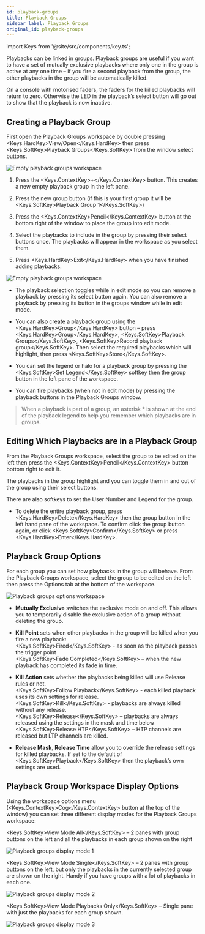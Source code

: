 ```yaml
---
id: playback-groups
title: Playback Groups
sidebar_label: Playback Groups
original_id: playback-groups
---
```


import Keys from '@site/src/components/key.ts';

Playbacks can be linked in groups. Playback groups are useful if you want 
to have a set of mutually exclusive playbacks where only one in the group 
is active at any one time – if you fire a second playback from the group, 
the other playbacks in the group will be automatically killed.

On a console with motorised faders, the faders for the killed playbacks will 
return to zero. Otherwise the LED in the playback’s select button will go 
out to show that the playback is now inactive.

Creating a Playback Group
-------------------------

First open the Playback Groups workspace by double pressing <Keys.HardKey>View/Open</Keys.HardKey> then press <Keys.SoftKey>Playback Groups</Keys.SoftKey>
from the window select buttons.

![Empty playback groups workspace](/docs/images/Empty-playback-groups-workspace.png)

1.	Press the <Keys.ContextKey>+</Keys.ContextKey> button. This creates a new empty playback group in the left pane.

2.	Press the new group button (if this is your first group it will be <Keys.SoftKey>Playback Group 1</Keys.SoftKey>)

3.	Press the <Keys.ContextKey>Pencil</Keys.ContextKey> button at the bottom right of the window to place the group into edit mode.

4.	Select the playbacks to include in the group by pressing their select buttons once. 
The playbacks will appear in the workspace as you select them.

5.	Press <Keys.HardKey>Exit</Keys.HardKey> when you have finished adding playbacks.

![Empty playback groups workspace](/docs/images/Empty-playback-groups-workspace-2.png)

- The playback selection toggles while in edit mode so you can remove a playback by 
  pressing its select button again. You can also remove a playback by pressing its button 
  in the groups window while in edit mode.

- You can also create a playback group using the <Keys.HardKey>Group</Keys.HardKey> button – press <Keys.HardKey>Group</Keys.HardKey>, 
  <Keys.SoftKey>Playback Groups</Keys.SoftKey>, <Keys.SoftKey>Record playback group</Keys.SoftKey>. Then select the required playbacks 
  which will highlight, then press <Keys.SoftKey>Store</Keys.SoftKey>.

- You can set the legend or halo for a playback group by pressing the <Keys.SoftKey>Set Legend</Keys.SoftKey> 
  softkey then the group button in the left pane of the workspace.

- You can fire playbacks (when not in edit mode) by pressing the playback buttons in the Playback Groups window.

> When a playback is part of a group, an asterisk \* is shown at the end of the 
playback legend to help you remember which playbacks are in groups.

Editing Which Playbacks are in a Playback Group
----------------------------------------------

From the Playback Groups workspace, select the group to be edited on the left then 
press the <Keys.ContextKey>Pencil</Keys.ContextKey> button bottom right to edit it.

The playbacks in the group highlight and you can toggle them in and out of the group 
using their select buttons.

There are also softkeys to set the User Number and Legend for the group.

- To delete the entire playback group, press <Keys.HardKey>Delete</Keys.HardKey> then the group button in the left 
hand pane of the workspace. To confirm click the group button again, or click <Keys.SoftKey>Confirm</Keys.SoftKey>
or press <Keys.HardKey>Enter</Keys.HardKey>.

Playback Group Options
----------------------

For each group you can set how playbacks in the group will behave. From the Playback 
Groups workspace, select the group to be edited on the left then press the Options tab 
at the bottom of the workspace.

![Playback groups options workspace](/docs/images/Playback-groups-options-workspace.png)

- **Mutually Exclusive** switches the exclusive mode on and off. This allows you to temporarily disable the exclusive action of a group without deleting the group.
- **Kill Point** sets when other playbacks in the group will be killed when you fire a new playback:  
  <Keys.SoftKey>Fired</Keys.SoftKey> - as soon as the playback passes the trigger point  
  <Keys.SoftKey>Fade Completed</Keys.SoftKey> – when the new playback has completed its fade in time.

- **Kill Action** sets whether the playbacks being killed will use Release rules or not.  
  <Keys.SoftKey>Follow Playback</Keys.SoftKey> - each killed playback uses its own settings for release.  
  <Keys.SoftKey>Kill</Keys.SoftKey> - playbacks are always killed without any release.  
  <Keys.SoftKey>Release</Keys.SoftKey> – playbacks are always released using the settings in the mask and time below  
  <Keys.SoftKey>Release HTP</Keys.SoftKey> – HTP channels are released but LTP channels are killed.  
  
- **Release Mask**, **Release Time** allow you to override the release settings for killed playbacks. 
  If set to the default of <Keys.SoftKey>Playback</Keys.SoftKey> then the playback’s own settings are used. 

Playback Group Workspace Display Options
----------------------------------------

Using the workspace options menu (<Keys.ContextKey>Cog</Keys.ContextKey> button at the top of the window) you can set three 
different display modes for the Playback Groups workspace:

<Keys.SoftKey>View Mode All</Keys.SoftKey> – 2 panes with group buttons on the left and all the playbacks in each group shown on the right

![Playback groups display mode 1](/docs/images/Playback-groups-display-mode-1.png)
 
<Keys.SoftKey>View Mode Single</Keys.SoftKey> – 2 panes with group buttons on the left, but only the playbacks in the currently selected group are shown on the right. Handy if you have groups with a lot of playbacks in each one.

![Playback groups display mode 2](/docs/images/Playback-groups-display-mode-2.png)
 
<Keys.SoftKey>View Mode Playbacks Only</Keys.SoftKey> – Single pane with just the playbacks for each group shown.

![Playback groups display mode 3](/docs/images/Playback-groups-display-mode-3.png)